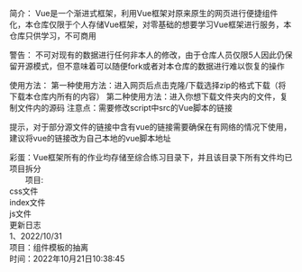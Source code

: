 简介：
Vue是一个渐进式框架，利用Vue框架对原来原生的网页进行便捷组件化，本仓库仅限于个人存储Vue框架，对零基础的想要学习Vue框架进行服务，本仓库只供学习，不可商用

警告：
不可对现有的数据进行任何非本人的修改，由于仓库人员仅限5人因此仍保留开源模式，但不意味着可以随便fork或者对本仓库的数据进行难以恢复的操作

使用方法：
第一种使用方法：进入网页后点击克隆/下载选择zip的格式下载（将下载本仓库内所有的内容）
第二种使用方法：进入你想下载文件夹内的文件，复制文件内的源码 注意点：需要修改script中src的Vue脚本的链接

提示，对于部分源文件的链接中含有vue的链接需要确保在有网络的情况下使用，建议将vue的链接改为自己本地的vue脚本地址

彩蛋：Vue框架所有的作业均存储至综合练习目录下，并且该目录下所有文件均已项目拆分  
&ensp;&ensp;&ensp;&ensp;项目:  
css文件  
index文件  
js文件  
更新日志  
1、2022/10/31  
项目：组件模板的抽离  
时间：2022年10月21日10:38:45